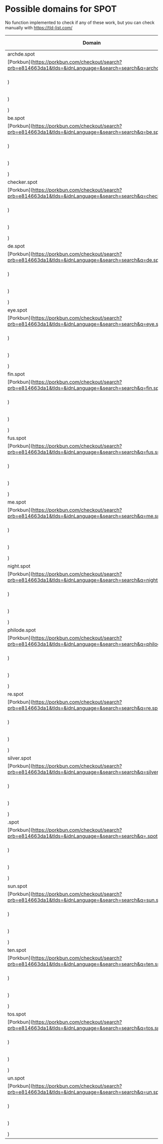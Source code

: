 # Possible domains for SPOT

No function implemented to check if any of these work, but you can check manually with https://tld-list.com/

| Domain | Porkbun | NameCheap | Google Domains |
|---|---|---|---|
| archde.spot | [Porkbun](https://porkbun.com/checkout/search?prb=e814663da1&tlds=&idnLanguage=&search=search&q=archde.spot) | [Namecheap](https://www.namecheap.com/domains/registration/results/?domain=archde.spot) | [Google](https://domains.google.com/registrar/search?searchTerm=archde.spot) |
| be.spot | [Porkbun](https://porkbun.com/checkout/search?prb=e814663da1&tlds=&idnLanguage=&search=search&q=be.spot) | [Namecheap](https://www.namecheap.com/domains/registration/results/?domain=be.spot) | [Google](https://domains.google.com/registrar/search?searchTerm=be.spot) |
| checker.spot | [Porkbun](https://porkbun.com/checkout/search?prb=e814663da1&tlds=&idnLanguage=&search=search&q=checker.spot) | [Namecheap](https://www.namecheap.com/domains/registration/results/?domain=checker.spot) | [Google](https://domains.google.com/registrar/search?searchTerm=checker.spot) |
| de.spot | [Porkbun](https://porkbun.com/checkout/search?prb=e814663da1&tlds=&idnLanguage=&search=search&q=de.spot) | [Namecheap](https://www.namecheap.com/domains/registration/results/?domain=de.spot) | [Google](https://domains.google.com/registrar/search?searchTerm=de.spot) |
| eye.spot | [Porkbun](https://porkbun.com/checkout/search?prb=e814663da1&tlds=&idnLanguage=&search=search&q=eye.spot) | [Namecheap](https://www.namecheap.com/domains/registration/results/?domain=eye.spot) | [Google](https://domains.google.com/registrar/search?searchTerm=eye.spot) |
| fin.spot | [Porkbun](https://porkbun.com/checkout/search?prb=e814663da1&tlds=&idnLanguage=&search=search&q=fin.spot) | [Namecheap](https://www.namecheap.com/domains/registration/results/?domain=fin.spot) | [Google](https://domains.google.com/registrar/search?searchTerm=fin.spot) |
| fus.spot | [Porkbun](https://porkbun.com/checkout/search?prb=e814663da1&tlds=&idnLanguage=&search=search&q=fus.spot) | [Namecheap](https://www.namecheap.com/domains/registration/results/?domain=fus.spot) | [Google](https://domains.google.com/registrar/search?searchTerm=fus.spot) |
| me.spot | [Porkbun](https://porkbun.com/checkout/search?prb=e814663da1&tlds=&idnLanguage=&search=search&q=me.spot) | [Namecheap](https://www.namecheap.com/domains/registration/results/?domain=me.spot) | [Google](https://domains.google.com/registrar/search?searchTerm=me.spot) |
| night.spot | [Porkbun](https://porkbun.com/checkout/search?prb=e814663da1&tlds=&idnLanguage=&search=search&q=night.spot) | [Namecheap](https://www.namecheap.com/domains/registration/results/?domain=night.spot) | [Google](https://domains.google.com/registrar/search?searchTerm=night.spot) |
| philode.spot | [Porkbun](https://porkbun.com/checkout/search?prb=e814663da1&tlds=&idnLanguage=&search=search&q=philode.spot) | [Namecheap](https://www.namecheap.com/domains/registration/results/?domain=philode.spot) | [Google](https://domains.google.com/registrar/search?searchTerm=philode.spot) |
| re.spot | [Porkbun](https://porkbun.com/checkout/search?prb=e814663da1&tlds=&idnLanguage=&search=search&q=re.spot) | [Namecheap](https://www.namecheap.com/domains/registration/results/?domain=re.spot) | [Google](https://domains.google.com/registrar/search?searchTerm=re.spot) |
| silver.spot | [Porkbun](https://porkbun.com/checkout/search?prb=e814663da1&tlds=&idnLanguage=&search=search&q=silver.spot) | [Namecheap](https://www.namecheap.com/domains/registration/results/?domain=silver.spot) | [Google](https://domains.google.com/registrar/search?searchTerm=silver.spot) |
| .spot | [Porkbun](https://porkbun.com/checkout/search?prb=e814663da1&tlds=&idnLanguage=&search=search&q=.spot) | [Namecheap](https://www.namecheap.com/domains/registration/results/?domain=.spot) | [Google](https://domains.google.com/registrar/search?searchTerm=.spot) |
| sun.spot | [Porkbun](https://porkbun.com/checkout/search?prb=e814663da1&tlds=&idnLanguage=&search=search&q=sun.spot) | [Namecheap](https://www.namecheap.com/domains/registration/results/?domain=sun.spot) | [Google](https://domains.google.com/registrar/search?searchTerm=sun.spot) |
| ten.spot | [Porkbun](https://porkbun.com/checkout/search?prb=e814663da1&tlds=&idnLanguage=&search=search&q=ten.spot) | [Namecheap](https://www.namecheap.com/domains/registration/results/?domain=ten.spot) | [Google](https://domains.google.com/registrar/search?searchTerm=ten.spot) |
| tos.spot | [Porkbun](https://porkbun.com/checkout/search?prb=e814663da1&tlds=&idnLanguage=&search=search&q=tos.spot) | [Namecheap](https://www.namecheap.com/domains/registration/results/?domain=tos.spot) | [Google](https://domains.google.com/registrar/search?searchTerm=tos.spot) |
| un.spot | [Porkbun](https://porkbun.com/checkout/search?prb=e814663da1&tlds=&idnLanguage=&search=search&q=un.spot) | [Namecheap](https://www.namecheap.com/domains/registration/results/?domain=un.spot) | [Google](https://domains.google.com/registrar/search?searchTerm=un.spot) |
